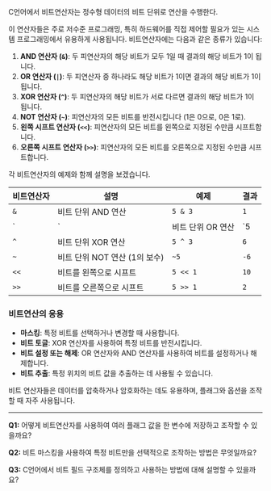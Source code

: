 C언어에서 비트연산자는 정수형 데이터의 비트 단위로 연산을 수행한다.

 이 연산자들은 주로 저수준 프로그래밍, 특히 하드웨어를 직접 제어할 필요가 있는 시스템 프로그래밍에서 유용하게 사용됩니다. 비트연산자에는 다음과 같은 종류가 있습니다:

1. **AND 연산자 (`&`)**: 두 피연산자의 해당 비트가 모두 1일 때 결과의 해당 비트가 1이 됩니다.
2. **OR 연산자 (`|`)**: 두 피연산자 중 하나라도 해당 비트가 1이면 결과의 해당 비트가 1이 됩니다.
3. **XOR 연산자 (`^`)**: 두 피연산자의 해당 비트가 서로 다르면 결과의 해당 비트가 1이 됩니다.
4. **NOT 연산자 (`~`)**: 피연산자의 모든 비트를 반전시킵니다 (1은 0으로, 0은 1로).
5. **왼쪽 시프트 연산자 (`<<`)**: 피연산자의 모든 비트를 왼쪽으로 지정된 수만큼 시프트합니다.
6. **오른쪽 시프트 연산자 (`>>`)**: 피연산자의 모든 비트를 오른쪽으로 지정된 수만큼 시프트합니다.

각 비트연산자의 예제와 함께 설명을 보겠습니다.

| 비트연산자 | 설명                                      | 예제              | 결과     |
|------------|-------------------------------------------|-------------------|----------|
| `&`        | 비트 단위 AND 연산                        | `5 & 3`           | `1`      |
| `|`        | 비트 단위 OR 연산                         | `5 | 3`           | `7`      |
| `^`        | 비트 단위 XOR 연산                        | `5 ^ 3`           | `6`      |
| `~`        | 비트 단위 NOT 연산 (1의 보수)             | `~5`              | `-6`     |
| `<<`       | 비트를 왼쪽으로 시프트                    | `5 << 1`          | `10`     |
| `>>`       | 비트를 오른쪽으로 시프트                  | `5 >> 1`          | `2`      |

### 비트연산의 응용

- **마스킹**: 특정 비트를 선택하거나 변경할 때 사용합니다.
- **비트 토글**: XOR 연산자를 사용하여 특정 비트를 반전시킵니다.
- **비트 설정 또는 해제**: OR 연산자와 AND 연산자를 사용하여 비트를 설정하거나 해제합니다.
- **비트 추출**: 특정 위치의 비트 값을 추출하는 데 사용될 수 있습니다.

비트 연산자들은 데이터를 압축하거나 암호화하는 데도 유용하며, 플래그와 옵션을 조작할 때 자주 사용됩니다.

---

**Q1:** 어떻게 비트연산자를 사용하여 여러 플래그 값을 한 변수에 저장하고 조작할 수 있을까요?

**Q2:** 비트 마스킹을 사용하여 특정 비트만을 선택적으로 조작하는 방법은 무엇일까요?

**Q3:** C언어에서 비트 필드 구조체를 정의하고 사용하는 방법에 대해 설명할 수 있을까요?